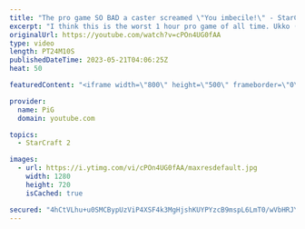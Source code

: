 ```yaml
---
title: "The pro game SO BAD a caster screamed \"You imbecile!\" - StarCraft 2"
excerpt: "I think this is the worst 1 hour pro game of all time. Ukko (Zerg) and Nina (Protoss) played in EPT Masters Winter NA. This game ended in a stalemate and Catz, one of the official casters, actually yelled “No! NO! You Idiot! You Imbecile!” when it happened LOL -- 🐷 Second Channel for Learning StarCraft"
originalUrl: https://youtube.com/watch?v=cPOn4UG0fAA
type: video
length: PT24M10S
publishedDateTime: 2023-05-21T04:06:25Z
heat: 50

featuredContent: "<iframe width=\"800\" height=\"500\" frameborder=\"0\" src=\"https://www.youtube.com/embed/cPOn4UG0fAA\" allow=\"accelerometer; autoplay; encrypted-media; gyroscope; picture-in-picture\" allowfullscreen></iframe>"

provider:
  name: PiG
  domain: youtube.com

topics:
  - StarCraft 2

images:
  - url: https://i.ytimg.com/vi/cPOn4UG0fAA/maxresdefault.jpg
    width: 1280
    height: 720
    isCached: true

secured: "4hCtVLhu+u0SMCBypUzViP4XSF4k3MgHjshKUYPYzcB9mspL6LmT0/wVbHRJY2ov+PG2y0LLm36yxRjdFGSdQhoeNYIX1imK6FwjrdfATuuqPRcv3uGqAjvXZAYjjlAzSOrFBNNlf1/fN1OJHAB8UBM7FtNopRHiaYL4YZyoo/rlKlSbKMdWJafLmqHrdhbVfe+RlM5hp8CsSbS3m4h15uNjQZgIaqU3ForX6qGxsXe7gMyB3R2o7o3fh9DvNDXPLUSMKUE2H5Vy3DXsvpD32X2NfRbtRLAPHdhbFZSkC6MtdRfnRUl6Mx4pTeSd03yYIFGICVeKrZAx7KjaZUs6Q6BYpHrB8BrjqUadOnK0lcBlrLfg0PGOnE/RLxLfZfIOUyvETu24QiP3FDdt8ADt0sJ4mIAlnp4NdDREYmyPDAc=;g68NoI17thI7eyS9ckZmqw=="
---
```


